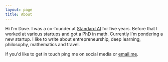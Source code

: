 ```yaml
---
layout: page
title: About
---
```


Hi I'm Dave. I was a co-founder at [Standard AI](https://www.standard.ai) for five years. Before that I worked at various startups and got a PhD in math. Currently I'm pondering a new startup. I like to write about entrepreneurship, deep learning, philosophy, mathematics and travel. 

If you'd like to get in touch ping me on social media or <a href="mailto:dmvaldman@gmail.com">email me</a>.